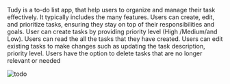 Tudy is a to-do list app, that help users to organize and manage their task effectively. It typically includes the many features. Users can create, edit, and prioritize tasks, ensuring they stay on top of their responsibilities and goals.
User can create tasks by providing priority level (High /Medium/and Low). Users can read the all the tasks that they have created. Users can edit existing tasks to make changes such as updating the task description, priority level. Users have the option to delete tasks that are no longer relevant or needed







![todo](https://github.com/imalsha10/ToDoList/assets/139623446/db9d860f-8dfc-40b8-9531-92eaf5e58259)

